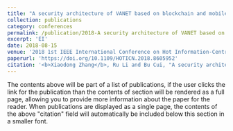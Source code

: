 ```yaml
---
title: "A security architecture of VANET based on blockchain and mobile edge computing"
collection: publications
category: conferences
permalink: /publication/2018-A security architecture of VANET based on blockchain and mobile edge computing
excerpt: 'EI'
date: 2018-08-15
venue: '2018 1st IEEE International Conference on Hot Information-Centric Networking (HotICN)'
paperurl: 'https://doi.org/10.1109/HOTICN.2018.8605952'
citation: '<b>Xiaodong Zhang</b>, Ru Li and Bu Cui, "A security architecture of VANET based on blockchain and mobile edge computing," in 2018 1st IEEE International Conference on Hot Information-Centric Networking (HotICN), Shenzhen, China, Aug. 2018, pp. 258-259.'
---
```


The contents above will be part of a list of publications, if the user clicks the link for the publication than the contents of section will be rendered as a full page, allowing you to provide more information about the paper for the reader. When publications are displayed as a single page, the contents of the above "citation" field will automatically be included below this section in a smaller font.
